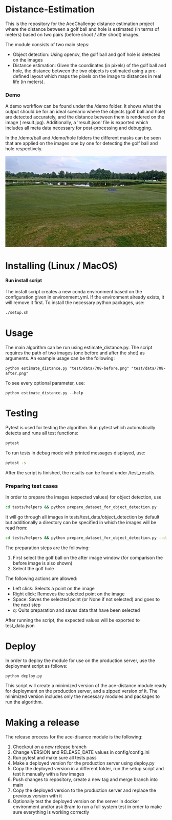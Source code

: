 # Distance-Estimation

This is the repository for the AceChallenge distance estimation project where the distance between a golf ball and hole
is estimated (in terms of meters) based on two pairs (before shoot / after shoot) images.

The module consists of two main steps:

- Object detection: Using opencv, the golf ball and golf hole is detected on the images
- Distance estimation: Given the coordinates (in pixels) of the golf ball and hole, the distance between the two objects
  is estimated using a pre-defined layout which maps the pixels on the image to distances in real life (in meters).

### Demo

A demo workflow can be found under the /demo folder. It shows what the output should be for an ideal scenario where the
objects (golf ball and hole) are detected accurately, and the distance between them is rendered on the image (
result.jpg). Additionally, a 'result.json' file is exported which includes all meta data necessary for post-processing
and debugging.

In the /demo/ball and /demo/hole folders the different masks can be seen that are applied on the images one by one for
detecting the golf ball and hole respectively.

![Demo image](demo/result.jpg?raw=true "Demo image")

# Installing (Linux / MacOS)

#### Run install script

The install script creates a new conda environment based on the configuration given in environment.yml. If the
environment already exists, it will remove it first. To install the necessary python packages, use:

```bash
./setup.sh
```

# Usage

The main algorithm can be run using estimate_distance.py. The script requires the path of two images (one before and
after the shot) as arguments. An example usage can be the following:

```
python estimate_distance.py "test/data/708-before.png" "test/data/708-after.png"
```

To see every optional parameter, use:

```
python estimate_distance.py --help
```

# Testing

Pytest is used for testing the algorithm. Run pytest which automatically detects and runs all test functions:

```bash
pytest
```

To run tests in debug mode with printed messages displayed, use:

```bash
pytest -s
```

After the script is finished, the results can be found under /test_results.

### Preparing test cases

In order to prepare the images (expected values) for object detection, use

```bash
cd tests/helpers && python prepare_dataset_for_object_detection.py
```

It will go through all images in tests/test_data/object_detection by default but additionally a directory can be
specified in which the images will be read from:

```bash
cd tests/helpers && python prepare_dataset_for_object_detection.py --directory [DIRECTORY PATH]
```

The preparation steps are the following:
1. First select the golf ball on the after image window (for comparison the before image is also shown)
2. Select the golf hole

The following actions are allowed:
- Left click: Selects a point on the image
- Right click: Removes the selected point on the image
- Space: Saves the selected point (or None if not selected) and goes to the next step
- q: Quits preparation and saves data that have been selected


After running the script, the expected values will be exported to test_data.json
# Deploy

In order to deploy the module for use on the production server, use the deployment script as follows:

```
python deploy.py
```

This script will create a minimized version of the ace-distance module ready for deployment on the production server,
and a zipped version of it. The minimized version includes only the necessary modules and packages to run the algorithm.

# Making a release

The release process for the ace-disance module is the following:

1. Checkout on a new release branch
2. Change VERSION and RELEASE_DATE values in config/config.ini
3. Run pytest and make sure all tests pass
4. Make a deployed version for the production server using deploy.py
5. Copy the deployed version in a different folder, run the setup script and test it manually with a few images
6. Push changes to repository, create a new tag and merge branch into main
7. Copy the deployed version to the production server and replace the previous version with it
8. Optionally test the deployed version on the server in docker environment and/or ask Bram to run a full system test in
   order to make sure everything is working correctly
